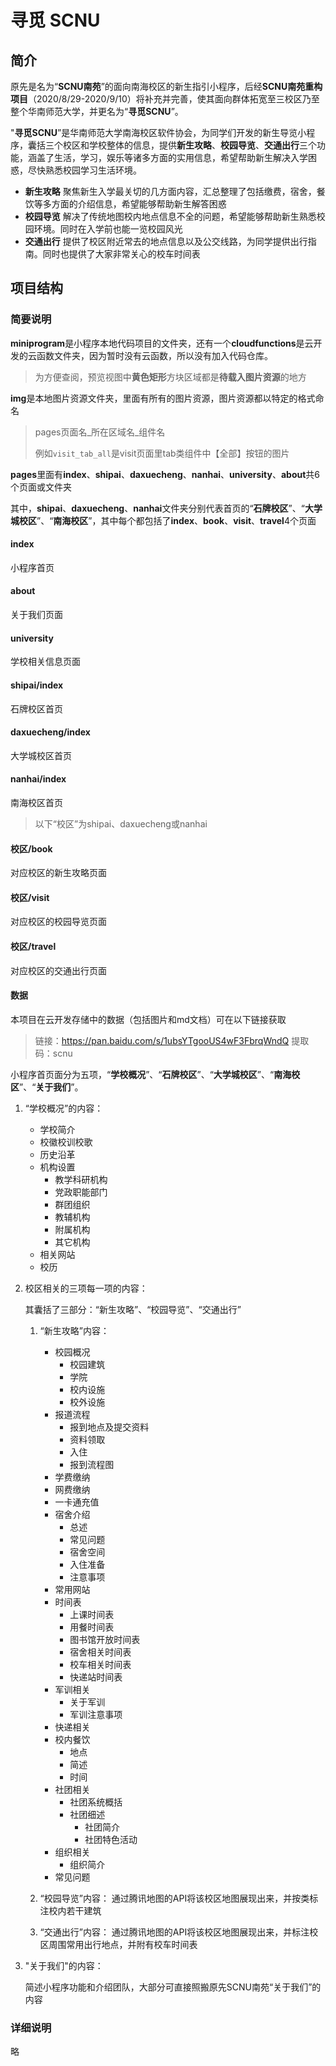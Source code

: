 # 寻觅 SCNU

## 简介

原先是名为“**SCNU南苑**”的面向南海校区的新生指引小程序，后经**SCNU南苑重构项目**（2020/8/29-2020/9/10）将补充并完善，使其面向群体拓宽至三校区乃至整个华南师范大学，并更名为“**寻觅SCNU**”。

"**寻觅SCNU**”是华南师范大学南海校区软件协会，为同学们开发的新生导览小程序，囊括三个校区和学校整体的信息，提供**新生攻略**、**校园导览**、**交通出行**三个功能，涵盖了生活，学习，娱乐等诸多方面的实用信息，希望帮助新生解决入学困惑，尽快熟悉校园学习生活环境。

- **新生攻略** 聚焦新生入学最关切的几方面内容，汇总整理了包括缴费，宿舍，餐饮等多方面的介绍信息，希望能够帮助新生解答困惑
- **校园导览** 解决了传统地图校内地点信息不全的问题，希望能够帮助新生熟悉校园环境。同时在入学前也能一览校园风光
- **交通出行** 提供了校区附近常去的地点信息以及公交线路，为同学提供出行指南。同时也提供了大家非常关心的校车时间表

## 项目结构

### 简要说明

**miniprogram**是小程序本地代码项目的文件夹，还有一个**cloudfunctions**是云开发的云函数文件夹，因为暂时没有云函数，所以没有加入代码仓库。

> 为方便查阅，预览视图中**黄色矩形**方块区域都是**待载入图片资源**的地方

**img**是本地图片资源文件夹，里面有所有的图片资源，图片资源都以特定的格式命名

>pages页面名\_所在区域名\_组件名
>
>例如`visit_tab_all`是visit页面里tab类组件中【全部】按钮的图片

**pages**里面有**index**、**shipai**、**daxuecheng**、**nanhai**、**university**、**about**共6个页面或文件夹

其中，**shipai**、**daxuecheng**、**nanhai**文件夹分别代表首页的“**石牌校区**”、“**大学城校区**”、“**南海校区**”，其中每个都包括了**index**、**book**、**visit**、**travel**4个页面

#### index

小程序首页

#### about

关于我们页面

#### university

学校相关信息页面

#### shipai/index

石牌校区首页

#### daxuecheng/index

大学城校区首页

#### nanhai/index

南海校区首页

> 以下“校区”为shipai、daxuecheng或nanhai

#### 校区/book

对应校区的新生攻略页面

#### 校区/visit

对应校区的校园导览页面

#### 校区/travel

对应校区的交通出行页面

#### 数据

本项目在云开发存储中的数据（包括图片和md文档）可在以下链接获取

> 链接：https://pan.baidu.com/s/1ubsYTgooUS4wF3FbrqWndQ 
> 提取码：scnu 

小程序首页面分为五项，“**学校概况**”、“**石牌校区**”、“**大学城校区**”、“**南海校区**”、“**关于我们**”。

1. “学校概况”的内容：

   * 学校简介
   * 校徽校训校歌
   * 历史沿革
   * 机构设置
     - 教学科研机构
     - 党政职能部门
     - 群团组织
     - 教辅机构
     - 附属机构
     - 其它机构
   * 相关网站
   * 校历

2. 校区相关的三项每一项的内容：

   其囊括了三部分：“新生攻略”、“校园导览”、“交通出行”

   1. “新生攻略”内容：

      * 校园概况
        - 校园建筑
        - 学院
        - 校内设施
        - 校外设施
      * 报道流程
        - 报到地点及提交资料
        - 资料领取
        - 入住
        - 报到流程图
      * 学费缴纳
      * 网费缴纳
      * 一卡通充值
      * 宿舍介绍
        - 总述
        - 常见问题
        - 宿舍空间
        - 入住准备
        - 注意事项
      * 常用网站
      * 时间表
        - 上课时间表
        - 用餐时间表
        - 图书馆开放时间表
        - 宿舍相关时间表
        - 校车相关时间表
        - 快递站时间表
      * 军训相关
        - 关于军训
        - 军训注意事项
      * 快递相关
      * 校内餐饮
        - 地点
        - 简述
        - 时间
      * 社团相关
        - 社团系统概括
        - 社团细述
          + 社团简介
          + 社团特色活动
      * 组织相关
        - 组织简介
      * 常见问题

   2. “校园导览”内容：
      通过腾讯地图的API将该校区地图展现出来，并按类标注校内若干建筑

   3. “交通出行”内容：
      通过腾讯地图的API将该校区地图展现出来，并标注校区周围常用出行地点，并附有校车时间表

3. "关于我们"的内容：

   简述小程序功能和介绍团队，大部分可直接照搬原先SCNU南苑“关于我们”的内容


### 详细说明

略
